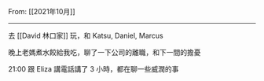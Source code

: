 From: [[2021年10月]]

---

去 [[David 林口家]] 玩，和 Katsu, Daniel, Marcus

晚上老媽煮水餃給我吃，聊了一下公司的離職，和下一間的擔憂

21:00 跟 Eliza 講電話講了 3 小時，都在聊一些威潤的事